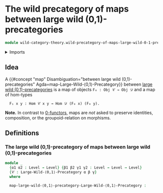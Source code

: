 # The wild precategory of maps between large wild (0,1)-precategories

```agda
module wild-category-theory.wild-precategory-of-maps-large-wild-0-1-precategories where
```

<details><summary>Imports</summary>

```agda
open import foundation.cartesian-product-types
open import foundation.dependent-pair-types
open import foundation.function-types
open import foundation.identity-types
open import foundation.propositions
open import foundation.sets
open import foundation.truncated-types
open import foundation.truncation-levels
open import foundation.universe-levels

open import wild-category-theory.large-wild-0-1-precategories
open import wild-category-theory.maps-large-wild-0-1-precategories
```

</details>

## Idea

A
{{#concept "map" Disambiguation="between large wild (0,1)-precategories" Agda=map-Large-Wild-⟨0,1⟩-Precategory}}
between
[large wild (0,1)-precategories](wild-category-theory.large-wild-0-1-precategories.md)
is a map of objects `F₀ : Obj 𝒞 → Obj 𝒟` and a map of hom-types

```text
  F₁ x y : Hom 𝒞 x y → Hom 𝒟 (F₀ x) (F₀ y).
```

**Note.** In contrast to
[0-functors](wild-category-theory.0-functorslarge-wild-0-1-precategories.md),
maps are _not_ asked to preserve identities, composition, or the
groupoid-relation on morphisms.

## Definitions

### The large wild (0,1)-precategory of maps between large wild (0,1)-precategories

```agda
module _
  {α1 α2 : Level → Level} {β1 β2 γ1 γ2 : Level → Level → Level}
  {𝒞 : Large-Wild-⟨0,1⟩-Precategory α β γ}
  where

  map-large-wild-⟨0,1⟩-precategory-Large-Wild-⟨0,1⟩-Precategory :
```
